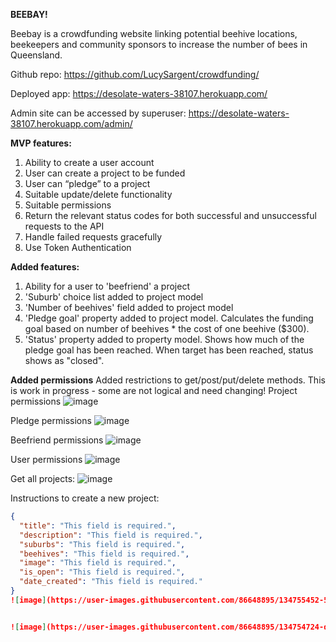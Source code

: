 **BEEBAY!** 

Beebay is a crowdfunding website linking potential beehive locations, beekeepers and community sponsors to increase the number of bees in Queensland.

Github repo: https://github.com/LucySargent/crowdfunding/

Deployed app: https://desolate-waters-38107.herokuapp.com/ 

Admin site can be accessed by superuser: https://desolate-waters-38107.herokuapp.com/admin/


**MVP features:** 
1. Ability to create a user account
2. User can create a project to be funded
3. User can “pledge” to a project
4. Suitable update/delete functionality 
5. Suitable permissions
6. Return the relevant status codes for both successful and unsuccessful requests to the API
7. Handle failed requests gracefully
8. Use Token Authentication 


**Added features:**
1. Ability for a user to 'beefriend' a project
2. 'Suburb' choice list added to project model
3. 'Number of beehives' field added to project model
4. 'Pledge goal' property added to project model. Calculates the funding goal based on number of beehives * the cost of one beehive ($300). 
5. 'Status' property added to property model. Shows how much of the pledge goal has been reached. When target has been reached, status shows as "closed".


**Added permissions**
Added restrictions to get/post/put/delete methods. This is work in progress - some are not logical and need changing!
Project permissions
![image](https://user-images.githubusercontent.com/86648895/134766847-25528412-680e-4b56-ac02-6350eb4c0d49.png)

Pledge permissions
![image](https://user-images.githubusercontent.com/86648895/134766865-2a764ba1-8b66-40d3-9ac9-7140a4092f9b.png)

Beefriend permissions
![image](https://user-images.githubusercontent.com/86648895/134766875-8644eb57-b5f0-43f9-87e7-10275778b1bd.png)

User permissions
![image](https://user-images.githubusercontent.com/86648895/134766902-608a29b0-d0f1-4d03-bbfd-82517898423d.png)


Get all projects:
![image](https://user-images.githubusercontent.com/86648895/134754607-d6abe65c-7c1c-49e8-872b-8a37a1c1aaea.png)


Instructions to create a new project:

```json
{
  "title": "This field is required.",
  "description": "This field is required.",
  "suburbs": "This field is required.",
  "beehives": "This field is required.", 
  "image": "This field is required.",
  "is_open": "This field is required.",
  "date_created": "This field is required."
}
![image](https://user-images.githubusercontent.com/86648895/134755452-530fd62d-e456-47fa-bd45-13efeca53b2d.png)


![image](https://user-images.githubusercontent.com/86648895/134754724-dfaf19c0-6494-4141-95a0-cdae08026d13.png)

